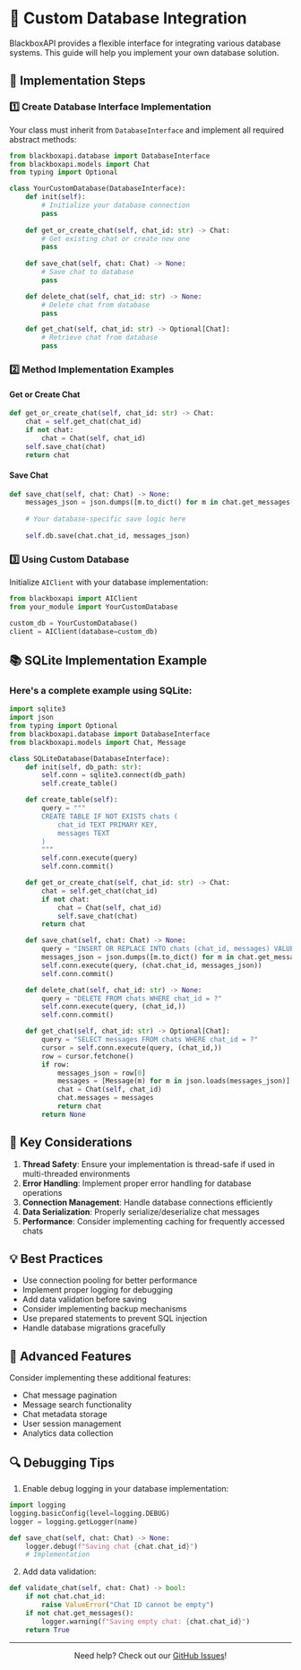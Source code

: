 # 💾 Custom Database Integration

BlackboxAPI provides a flexible interface for integrating various database systems. This guide will help you implement your own database solution.

## 🔧 Implementation Steps

### 1️⃣ Create Database Interface Implementation

Your class must inherit from `DatabaseInterface` and implement all required abstract methods:

```python
from blackboxapi.database import DatabaseInterface
from blackboxapi.models import Chat
from typing import Optional

class YourCustomDatabase(DatabaseInterface):
    def init(self):
        # Initialize your database connection
        pass
        
    def get_or_create_chat(self, chat_id: str) -> Chat:
        # Get existing chat or create new one
        pass
        
    def save_chat(self, chat: Chat) -> None:
        # Save chat to database
        pass

    def delete_chat(self, chat_id: str) -> None:
        # Delete chat from database
        pass

    def get_chat(self, chat_id: str) -> Optional[Chat]:
        # Retrieve chat from database
        pass
```

### 2️⃣ Method Implementation Examples

#### Get or Create Chat

```python
def get_or_create_chat(self, chat_id: str) -> Chat:
    chat = self.get_chat(chat_id)
    if not chat:
        chat = Chat(self, chat_id)
    self.save_chat(chat)
    return chat
```

#### Save Chat

```python
def save_chat(self, chat: Chat) -> None:
    messages_json = json.dumps([m.to_dict() for m in chat.get_messages()])
    
    # Your database-specific save logic here
    
    self.db.save(chat.chat_id, messages_json)
```

### 3️⃣ Using Custom Database

Initialize `AIClient` with your database implementation:

```python
from blackboxapi import AIClient
from your_module import YourCustomDatabase

custom_db = YourCustomDatabase()
client = AIClient(database=custom_db)
```

## 📚 SQLite Implementation Example

### Here's a complete example using SQLite:

```python
import sqlite3
import json
from typing import Optional
from blackboxapi.database import DatabaseInterface
from blackboxapi.models import Chat, Message

class SQLiteDatabase(DatabaseInterface):    
    def init(self, db_path: str):
        self.conn = sqlite3.connect(db_path)
        self.create_table()

    def create_table(self):
        query = """
        CREATE TABLE IF NOT EXISTS chats (
            chat_id TEXT PRIMARY KEY,
            messages TEXT
        )
        """
        self.conn.execute(query)
        self.conn.commit()

    def get_or_create_chat(self, chat_id: str) -> Chat:
        chat = self.get_chat(chat_id)
        if not chat:
            chat = Chat(self, chat_id)
            self.save_chat(chat)
        return chat

    def save_chat(self, chat: Chat) -> None:
        query = "INSERT OR REPLACE INTO chats (chat_id, messages) VALUES (?, ?)"
        messages_json = json.dumps([m.to_dict() for m in chat.get_messages()])
        self.conn.execute(query, (chat.chat_id, messages_json))
        self.conn.commit()

    def delete_chat(self, chat_id: str) -> None:
        query = "DELETE FROM chats WHERE chat_id = ?"
        self.conn.execute(query, (chat_id,))
        self.conn.commit()

    def get_chat(self, chat_id: str) -> Optional[Chat]:
        query = "SELECT messages FROM chats WHERE chat_id = ?"
        cursor = self.conn.execute(query, (chat_id,))
        row = cursor.fetchone()
        if row:
            messages_json = row[0]
            messages = [Message(m) for m in json.loads(messages_json)]
            chat = Chat(self, chat_id)
            chat.messages = messages
            return chat
        return None
```


## 🔑 Key Considerations

1. **Thread Safety**: Ensure your implementation is thread-safe if used in multi-threaded environments
2. **Error Handling**: Implement proper error handling for database operations
3. **Connection Management**: Handle database connections efficiently
4. **Data Serialization**: Properly serialize/deserialize chat messages
5. **Performance**: Consider implementing caching for frequently accessed chats

## 💡 Best Practices

- Use connection pooling for better performance
- Implement proper logging for debugging
- Add data validation before saving
- Consider implementing backup mechanisms
- Use prepared statements to prevent SQL injection
- Handle database migrations gracefully

## 🚀 Advanced Features

Consider implementing these additional features:

- Chat message pagination
- Message search functionality
- Chat metadata storage
- User session management
- Analytics data collection

## 🔍 Debugging Tips

1. Enable debug logging in your database implementation:

```python
import logging
logging.basicConfig(level=logging.DEBUG)
logger = logging.getLogger(name)

def save_chat(self, chat: Chat) -> None:
    logger.debug(f"Saving chat {chat.chat_id}")
    # Implementation
```

2. Add data validation:

```python
def validate_chat(self, chat: Chat) -> bool:
    if not chat.chat_id:
        raise ValueError("Chat ID cannot be empty")
    if not chat.get_messages():
        logger.warning(f"Saving empty chat: {chat.chat_id}")
    return True
```

---

<p align="center">Need help? Check out our <a href="https://github.com/Keva1z/BlackboxAPI/issues">GitHub Issues</a>!</p>